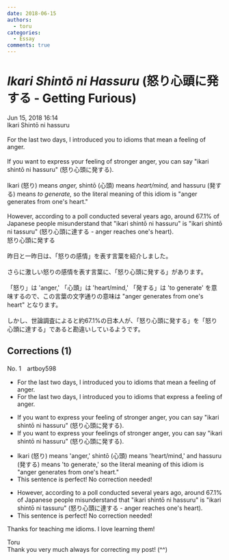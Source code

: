 ```yaml
---
date: 2018-06-15
authors:
  - toru
categories:
  - Essay
comments: true
---
```


# <strong><em>Ikari Shintō ni Hassuru</strong></em> (怒り心頭に発する - Getting Furious)
<div class="date">Jun 15, 2018 16:14</div>
<div id="post"><div id="body_show_ori">
Ikari Shintō ni hassuru<br/><br/>For the last two days, I introduced you to idioms that mean a feeling of anger.<br/><br/>If you want to express your feeling of stronger anger,  you can say "ikari shintō ni hassuru" (怒り心頭に発する).<br/><br/>Ikari (怒り) means <em>anger,</em> shintō (心頭) means <em>heart/mind,</em> and hassuru (発する) means <em>to generate,</em> so the literal meaning of this idiom is "anger generates from one's heart."<br/><br/>However, according to a poll conducted several years ago, around 67.1% of Japanese people misunderstand that "ikari shintō ni hassuru" is "ikari shintō ni tassuru" (怒り心頭に達する - anger reaches one's heart).
</div></div>

<!-- more -->

<div id="post_ja"><div id="body_show_mo">
怒り心頭に発する<br/><br/>昨日と一昨日は、「怒りの感情」を表す言葉を紹介しました。<br/><br/>さらに激しい怒りの感情を表す言葉に、「怒り心頭に発する」があります。<br/><br/>「怒り」は 'anger,' 「心頭」は 'heart/mind,' 「発する」は 'to generate' を意味するので、この言葉の文字通りの意味は "anger generates from one's heart" となります。<br/><br/>しかし、世論調査によると約67.1%の日本人が、「怒り心頭に発する」を「怒り心頭に達する」であると勘違いしているようです。
</div></div>

## Corrections (1)
<div id="block"><div class="first_name"> No. 1　<span class="just_name">artboy598</span></div><div id="block2">
<ul class="correction_field">
<li class="incorrect">For the last two days, I introduced you to idioms that mean a feeling of anger.</li>
<li class="corrected correct">
For the last two days, I introduced you to idioms that <span class="f_blue">express</span> a feeling of anger.
</li>
</ul>
<ul class="correction_field">
<li class="incorrect">If you want to express your feeling of stronger anger,  you can say "ikari shintō ni hassuru" (怒り心頭に発する).</li>
<li class="corrected correct">
If you want to express your <span class="f_blue">feelings</span> of stronger anger, you can say "ikari shintō ni hassuru" (怒り心頭に発する).
</li>
</ul>
<ul class="correction_field">
<li class="incorrect">Ikari (怒り) means 'anger,' shintō (心頭) means 'heart/mind,' and hassuru (発する) means 'to generate,' so the literal meaning of this idiom is "anger generates from one's heart."</li>
<li class="corrected perfect">This sentence is perfect! No correction needed!</li>
</ul>
<ul class="correction_field">
<li class="incorrect">However, according to a poll conducted several years ago, around 67.1% of Japanese people misunderstand that "ikari shintō ni hassuru" is "ikari shintō ni tassuru" (怒り心頭に達する - anger reaches one's heart).</li>
<li class="corrected perfect">This sentence is perfect! No correction needed!</li>
</ul>
<p class="comment_small">
 Thanks for teaching me idioms. I love learning them!
</p>

</div><div class="name"><span class="just_name">Toru</span><br>
Thank you very much always for correcting my post! (^^)
</div>
</div>
